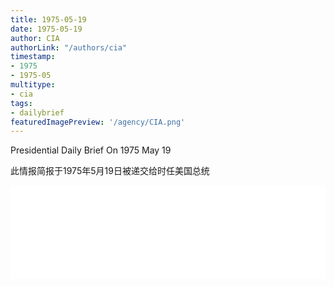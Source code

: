```yaml
---
title: 1975-05-19
date: 1975-05-19
author: CIA 
authorLink: "/authors/cia"
timestamp: 
- 1975
- 1975-05
multitype: 
- cia
tags: 
- dailybrief
featuredImagePreview: '/agency/CIA.png'
---
```



Presidential Daily Brief On 1975 May 19

此情报简报于1975年5月19日被递交给时任美国总统

<!--more-->





<div id="over" style="width:100%; overflow:hidden"> <iframe id="sFrame" name="sFrame" frameborder="no" border="0"  allowfullscreen marginwidth="0" scrolling="no" src = " /CIA/1975-05-19.html "  style = " position:absulute; width: 806px; top: 300;" > </iframe> </div>